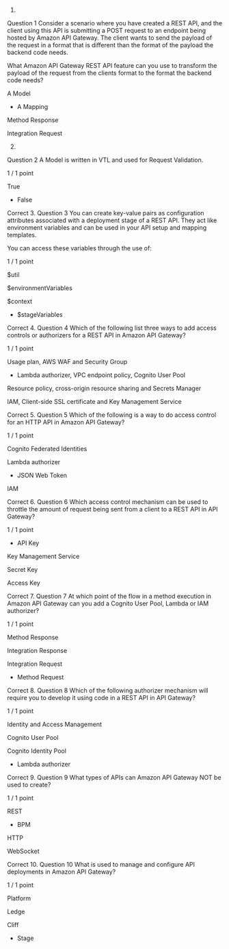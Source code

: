 1.
Question 1
Consider a scenario where you have created a REST API, and the client using this API is submitting a POST request to an endpoint being hosted by Amazon API Gateway. The client wants to send the payload of the request in a format that is different than the format of the payload the backend code needs. 

What Amazon API Gateway REST API feature can you use to transform the payload of the request from the clients format to the format the backend code needs?


A Model


* A Mapping


Method Response


Integration Request

2.
Question 2
A Model is written in VTL and used for Request Validation.

1 / 1 point

True


* False

Correct
3.
Question 3
You can create key-value pairs as configuration attributes associated with a deployment stage of a REST API. They act like environment variables and can be used in your API setup and mapping templates. 

You can access these variables through the use of:

1 / 1 point

$util


$environmentVariables


$context


* $stageVariables

Correct
4.
Question 4
Which of the following list three ways to add access controls or authorizers for a REST API in Amazon API Gateway?

1 / 1 point

Usage plan, AWS WAF and Security Group


* Lambda authorizer, VPC endpoint policy, Cognito User Pool


Resource policy, cross-origin resource sharing and Secrets Manager


IAM, Client-side SSL certificate and Key Management Service

Correct
5.
Question 5
Which of the following is a way to do access control for an HTTP API in Amazon API Gateway?

1 / 1 point

Cognito Federated Identities


Lambda authorizer


* JSON Web Token


IAM

Correct
6.
Question 6
Which access control mechanism can be used to throttle the amount of request being sent from a client to a REST API in API Gateway?

1 / 1 point

* API Key


Key Management Service


Secret Key


Access Key

Correct
7.
Question 7
At which point of the flow in a method execution in Amazon API Gateway can you add a Cognito User Pool, Lambda or IAM authorizer?

1 / 1 point

Method Response


Integration Response


Integration Request


* Method Request

Correct
8.
Question 8
Which of the following authorizer mechanism will require you to develop it using code in a REST API in API Gateway?

1 / 1 point

Identity and Access Management


Cognito User Pool


Cognito Identity Pool


* Lambda authorizer

Correct
9.
Question 9
What types of APIs can Amazon API Gateway NOT be used to create?

1 / 1 point

REST


* BPM


HTTP


WebSocket

Correct
10.
Question 10
What is used to manage and configure API deployments in Amazon API Gateway?

1 / 1 point

Platform


Ledge


Cliff


* Stage